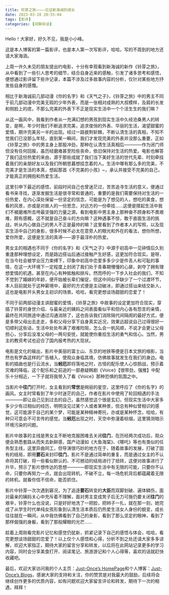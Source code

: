 ```yaml
---
title: 铃芽之旅————见证新海诚的成长
date: 2023-03-28 20:55:04
tags: [影评]
categories: [闲聊杂谈]
---
```


Hello！大家好，好久不见，我是小小峰。

这是本人博客的第一篇影评，也是本人第一次写影评，哈哈，写的不周到的地方还请大家海涵。

上周一许久未见的朋友提出约电影，十分有幸观看到新海诚的新作《铃芽之旅》，从中看到了一些引人思考的细节，结合自身近来的感触，引发了诸多思考和感悟，便想通过影评留下些许记录，本篇不涉及过多故事内容的分析，仅针对某些地方抒发些自身的感慨。

 <!--more-->

相比于新海诚前几部动漫《你的名字》和《天气之子》，《铃芽之旅》中的男主不同于前几部动漫中完美无瑕的少年外表，而是一张相对成熟的大叔模样，及肩的长发和侧脸上的痣，不那么完美的外表下不正是现实生活中一个个活生生的我们嘛？

从这一画风中，我看到作者从一充满幻想的男孩到现实生活中久经沧桑男人的转变，是啊，年少时我们不断追求完美，追求俊俏的外表、华丽的生活，渴望甜蜜的爱情，期许完美另一半的出现。经过一路披荆斩棘，不断认清生活的真相，不知不觉我们已没那么年轻，直到某一瞬间，我们才发现完美的外表并没那么重要，正如《铃芽之旅》中的男主身上那股冲劲，那种在认清生活真相后————作为闭门师但没有任何回报，虽历经磨难甚至险些丧命，依旧保持对生活的热爱。电影也解答了我们这份热爱的来由，源于那些成就了我们当下美好生活的世代先辈、时刻牵挂着我们的亲朋好友以及我们所朝思暮想挂念着的人。生活中哪有那么多的完美，不完美才是生活的本真，想起那首《不完美的小孩》~，承认并接受不完美的自己，才能真正的拥抱和热爱生活。

这里引申下最近的感悟，前段时间自己也曾迷茫过，苦苦追寻生活的意义，便通过看书来寻找，逐渐发掘生活是很寻常和普通的，重要的是我们需要保持对生活的一份热爱，在内心深处保留一份坚定的信念，可能是为了想见的人，想吃的美食，想看的风景，亦或是对故人的一份思念，对远方的一份牵挂……这便是撑起生活中我们不被磨难所击垮最坚强的力量之源。看到电影中男主身上那种奋不顾身和不畏艰难，颇有感概，这不就是自己奋斗的方向嘛？这种遇事不惊，敢于直面生活的挑战，听从内心做自己的男人不正是最帅的嘛？这里看到了作者本人的写照，以及现实生活中自己的身影，很多时候不必太在意旁人的眼光和外在的看法，想你所想，爱你所爱，这便是生活的真谛——源于最淳朴的热爱。

男女主的相遇也不同于《你的名字》和《天气之子》中源于初高中一见钟情后久别重逢那种理想设定，而是路边搭讪后通过接触产生好感，这更加符合现实。是呀，在当今社会被学业压力束缚下，印象中初高中恋爱多多少少是件丢人和可耻的事情，在这一大环境下一定程度上封闭了我们处于青春期懵懂的心扉，剥夺了拥有理想爱情的机遇，甚至在内心有种抵触和排斥。然而呼的一下步入社会的我们，不知不觉到了婚嫁的年龄，便开始被长辈们催促，但这中间似乎缺少了一个过渡环节，本人目前就处于这种窘境中，最好的方式便是主动破冰，即通过搭讪来结交新人，这也是电影开头男女主初识的场景。哈哈，看完更想谈场甜甜的恋爱了！

不同于前两部动漫主讲甜蜜的爱情，《铃芽之旅》中故事的设定更加符合现实，穿插了铃芽的身世介绍、与最亲近的姨妈之间表面看似平和但内心各有怨言的亲情，最终在共同旅途中通过沟通消除了，这也告诉我们消除隔代间隔阂的最好方式，便是多带父母出去走走，多和父母分享下自身真实近况，效果远超说自己过得很好一切顺利这些话，生活中处处布满了艰难险阻，怎么会一帆风顺，不说才会更让父母担心，分享后没准父母的一两句安抚，就能使你重拾生活的勇气和信心。当然，男主的教资考试也迎合了国内报考热的大现状。

电影是文化的输出，影片中美丽的富士山、东京的地铁等便是日本文旅的缩影，当然也有罗森这样的广告植入，使观众身临其境，仿佛故事就发生在我们的身边。电影的插曲也是行云流水，当**蚓厄**即将落地之时，古怪的配乐使人心惊胆战，预示着灾难的降临，这个配乐和之前追的一部悬疑韩剧《Voice》【很带劲，强推】中配乐十分相近，一下子就将我带入了看《Voice》那种恐惧的氛围之中。

当影片中**往门**打开时，女主看到的**常世**是绚丽的星空，这里呼应了《你的名字》的画风。女主时常看到了年少时迷茫的自己，作者在影片中使用了轮回相遇的手法————即让自己见到过去的自己，虽然感觉这个很是玄幻，但现实生活中大家多多少少有过相似的经历，明明没见过某个人或者某种景，但总有种似曾相识的感觉，这可能源于自己的某个梦，可能是某种精神寄托，亦或是某种怀念，哈哈，有种只可意会不可言传的感觉。当**蚓厄**出现之时，天空中弥漫着棕烟，这里猜测暗示环境污染的问题。

影片中故事的主线是男女主不断地克服困难去关闭**往门**，在历经两次成功后，观众便会熟悉套路从而失去新鲜感，国产动漫如《大鱼海棠》、《哪吒》等也有类似的任务型主线，这里异曲同工，但导演很巧妙的地方在于，随着故事的发展，打破了固有的结局，即用**要石**来封印**往门**，影片不是通过简单的重复，而是通过女主的不认命将其打破，将一些看似默认的、不可撼动的结局进行了扭转，这便对故事进行了升华，预示了影片想传达的思想————即现实生活中有无限的可能，只要你不认命，只要你再努力一点，就会出现转机，不破不立，每一场危机背后都蕴藏着无限的转机，就看你信不信命，能否抓住。

影片中铃芽一次次遇到窘况，为了追逐**要石**转变的**大臣**而双脚划破、遍体鳞伤，面对最亲的姨妈关心中充斥着不理解，面对男主变成凳子后无力可施仍要关闭**往门**的艰辛，铃芽什么也没说，只是好好地洗了一把脸，把辫子一扎，就在那一刻，她完成了从学生时代单纯女孩形象到认清生活本质后仍热爱生活女人身份的蜕变，成长往往就在一瞬间，从中我仿佛看到了自己的身影，看到了那么坚定的眼神，看到了那样倔强的身躯，看到了那般耀眼的光芒……

趁着上周刚看完影片记忆和感觉仍犹新，抓紧记录下自己的感悟与体会，哈哈，看完更想谈场甜甜的恋爱了！以上仅个人感悟和心得，分析不到之处还请大家多多谅解，欢迎大家指正，期待大家的留言分享和转发，以后将在此网站记录更多的学习内容，同时会分享美食打开、阅读笔记、旅游游记和个人心得等，喜欢的话就赶快收藏吧。

最后，欢迎大家访问我的个人主页：[Just-Once’s HomePage](https://justonce.netlify.app/)和个人博客：[Just-Once’s Blogs](https://just-once.github.io/)，感谢大家的支持和关注，你的赞赏是对我最大的鼓励，后续将会继续创作更多的优质内容，如有问题欢迎大家留言评论和转发，期待下一次的相遇，拜拜！
